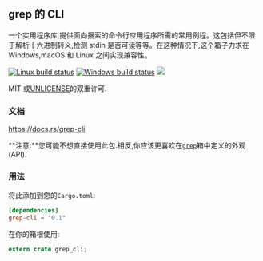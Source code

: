 ## grep 的 CLI

一个实用程序库,提供面向搜索的命令行应用程序所需的常用例程。这包括但不限于解析十六进制转义,检测 stdin 是否可读等等。在这种情况下,这个箱子力求在 Windows,macOS 和 Linux 之间实现兼容性。

[![Linux build status](https://api.travis-ci.org/BurntSushi/ripgrep.svg)](https://travis-ci.org/BurntSushi/ripgrep)
[![Windows build status](https://ci.appveyor.com/api/projects/status/github/BurntSushi/ripgrep?svg=true)](https://ci.appveyor.com/project/BurntSushi/ripgrep)
[![](https://img.shields.io/crates/v/grep-cli.svg)](https://crates.io/crates/grep-cli)

MIT 或[UNLICENSE](http://unlicense.org)的双重许可.

### 文档

<https://docs.rs/grep-cli>

**注意:**您可能不想直接使用此包.相反,你应该更喜欢在[`grep`](https://docs.rs/grep)箱中定义的外观(API).

### 用法

将此添加到您的`Cargo.toml`:

```toml
[dependencies]
grep-cli = "0.1"
```

在你的箱根使用:

```rust
extern crate grep_cli;
```
